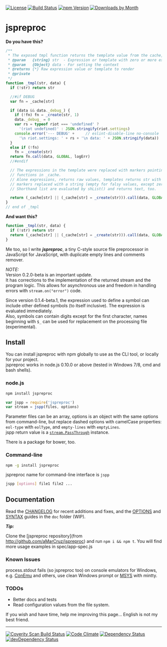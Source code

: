 [![License][license-image]][license-url]
[![Build Status][build-image]][build-url]
[![npm Version][npm-image]][npm-url]
[![Downloads by Month][npm-dm-image]][npm-url]

# jspreproc

**Do you have this?**

```js
/**
 * The exposed tmpl function returns the template value from the cache, render with data.
 * @param   {string} str  - Expression or template with zero or more expressions
 * @param   {Object} data - For setting the context
 * @returns {*} Raw expression value or template to render
 * @private
 */
function _tmpl(str, data) {
  if (!str) return str

  //#if DEBUG
  var fn = _cache[str]

  if (data && data._debug_) {
    if (!fn) fn = _create(str, 1)
    data._debug_ = 0
    var rs = typeof riot === 'undefined' ?
      '(riot undefined)' : JSON.stringify(riot.settings)
    console.error('--- DEBUG' +     // eslint-disable-line no-console
      '\n riot.settings: ' + rs + '\n data: ' + JSON.stringify(data))
  }
  else if (!fn)
    fn = _create(str)
  return fn.call(data, GLOBAL, logErr)
  //#endif

  // The expressions in the template were replaced with markers pointing to
  // functions in _cache.
  // Alone expressions, returns raw values, templates returns str with the
  // markers replaced with a string (empty for falsy values, except zero).
  // Shorthand list are evaluated by shList() and returns text, too.

  return (_cache[str] || (_cache[str] = _create(str))).call(data, GLOBAL, logErr)  // eslint-disable-line no-unreachable
}
// end of _tmpl
```

**And want this?**

```js
function _tmpl(str, data) {
  if (!str) return str
  return (_cache[str] || (_cache[str] = _create(str))).call(data, GLOBAL, logErr)
}
```

Me too, so I write _**jspreproc**_, a tiny C-style source file preprocessor in JavaScript for JavaScript, with duplicate empty lines and comments remover.

*NOTE:*  
Version 0.2.0-beta is an important update.  
It has corrections to the implementation of the returned stream and the program logic. This allows for asynchronous use and freedom in handling errors with `stream.on("error")` code.

Since version 0.1.4-beta.1, the expression used to define a symbol can include other defined symbols (to itself inclusive). The expression is evaluated immediately.  
Also, symbols can contain digits except for the first character, names beginning with `$_` can be used for replacement on the processing file (experimental).

## Install

You can install jspreproc with npm globally to use as the CLI tool, or locally for your project.  
jspreproc works in node.js 0.10.0 or above (tested in Windows 7/8, cmd and bash shells).

### node.js

```sh
npm install jspreproc
```
```js
var jspp = require('jspreproc')
var stream = jspp(files, options)
```

Parameter files can be an array, options is an object with the same options from command-line, but replace dashed options with camelCase properties: `eol-type` with `eolType`, and `empty-lines` with `emptyLines`.  
jspp return value is a [`stream.PassThrough`](https://nodejs.org/api/stream.html#stream_class_stream_passthrough) instance.

There is a package for bower, too.

### Command-line

```sh
npm -g install jspreproc
```
jspreproc name for command-line interface is `jspp`
```sh
jspp [options] file1 file2 ...
```

## Documentation

Read the [CHANGELOG](CHANGELOG.md) for recent additions and fixes, and the [OPTIONS](doc/OPTIONS.md) and [SYNTAX](doc/SYNTAX.md) guides in the `doc` folder (WIP).


**_Tip:_**

Clone the [jspreproc repository](from http://github.com/aMarCruz/jspreproc) and run `npm i && npm t`. You will find more usage examples in spec/app-spec.js

### Known Issues
process.stdout fails (so jspreproc too) on console emulators for Windows, e.g. [ConEmu](https://conemu.github.io/) and others, use clean Windows prompt or [MSYS](http://www.mingw.org/wiki/msys) with mintty.

### TODOs

- Better docs and tests
- Read configuration values from the file system.

If you wish and have time, help me improving this page... English is not my best friend.

---

[![Coverity Scan Build Status][coverity-image]][coverity-url]
[![Code Climate][climate-image]][climate-url]
[![Dependency Status][depend-image]][depend-url]
[![devDependency Status][devdep-image]][devdep-url]

[npm-image]:     https://badge.fury.io/js/jspreproc.svg
[npm-dm-image]:  https://img.shields.io/npm/dm/jspreproc.svg
[npm-url]:       https://www.npmjs.com/package/jspreproc
[build-image]:   https://travis-ci.org/aMarCruz/jspreproc.svg?branch=master
[build-url]:     https://travis-ci.org/aMarCruz/jspreproc
[climate-image]: https://codeclimate.com/github/aMarCruz/jspreproc/badges/gpa.svg
[climate-url]:   https://codeclimate.com/github/aMarCruz/jspreproc
[coverity-image]: https://img.shields.io/coverity/scan/6621.svg
[coverity-url]:   https://scan.coverity.com/projects/amarcruz-jspreproc 
[depend-image]:  https://david-dm.org/aMarCruz/jspreproc.svg
[depend-url]:    https://david-dm.org/aMarCruz/jspreproc
[devdep-image]:  https://david-dm.org/aMarCruz/jspreproc/dev-status.svg
[devdep-url]:    https://david-dm.org/aMarCruz/jspreproc#info=devDependencies
[license-image]: https://img.shields.io/npm/l/express.svg?style=flat-square
[license-url]:   https://github.com/aMarCruz/jspreproc/blob/master/LICENSE
